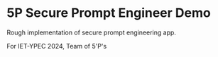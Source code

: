 # 5P Secure Prompt Engineer Demo
 Rough implementation of secure prompt engineering app.
 
 For IET-YPEC 2024, Team of 5'P's

